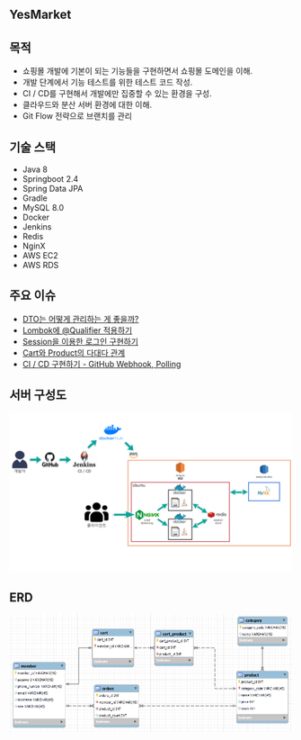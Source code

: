YesMarket
-----
## 목적
- 쇼핑몰 개발에 기본이 되는 기능들을 구현하면서 쇼핑몰 도메인을 이해.
- 개발 단계에서 기능 테스트를 위한 테스트 코드 작성.
- CI / CD를 구현해서 개발에만 집중할 수 있는 환경을 구성.
- 클라우드와 분산 서버 환경에 대한 이해.
- Git Flow 전략으로 브랜치를 관리

## 기술 스택
- Java 8
- Springboot 2.4
- Spring Data JPA
- Gradle
- MySQL 8.0
- Docker
- Jenkins
- Redis
- NginX
- AWS EC2
- AWS RDS

## 주요 이슈
- [DTO는 어떻게 관리하는 게 좋을까?](https://copper-healer-201.notion.site/DTO-d0e1ca7a523c4755aa20d6d9f0fbd9df)
- [Lombok에 @Qualifier 적용하기](https://copper-healer-201.notion.site/Lombok-Qualifier-4b91b0a27ffd422b89a1a0afba1b17a8)
- [Session을 이용한 로그인 구현하기](https://copper-healer-201.notion.site/session-2d14eb5564d34d768b7bf2ea60a10312)
- [Cart와 Product의 다대다 관계](https://copper-healer-201.notion.site/Cart-Product-92044cabeeb94bf9ac7e5515f0cc9d6d)
- [CI / CD 구현하기 - GitHub Webhook, Polling](https://copper-healer-201.notion.site/CI-CD-Github-Webhook-Polling-e62a2c3145cc4c4ea93b9f5968f260de)

## 서버 구성도
![](./src/main/resources/image/server%20architecture.png)

## ERD
![](./src/main/resources/image/erd.PNG)